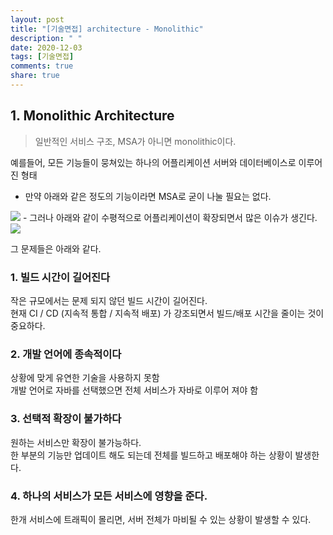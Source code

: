 ```yaml
---
layout: post
title: "[기술면접] architecture - Monolithic"
description: " "
date: 2020-12-03
tags: [기술면접]
comments: true
share: true
---
```


## 1. Monolithic Architecture 
> 일반적인 서비스 구조, MSA가 아니면 monolithic이다.  

예를들어, 모든 기능들이 뭉쳐있는 하나의 어플리케이션 서버와 데이터베이스로 이루어진 형태  
- 만약 아래와 같은 정도의 기능이라면 MSA로 굳이 나눌 필요는 없다.
<img src="https://t1.daumcdn.net/cfile/tistory/99C9C7455A71C8300A"/>
- 그러나 아래와 같이 수평적으로 어플리케이션이 확장되면서 많은 이슈가 생긴다.
<img src="https://t1.daumcdn.net/cfile/tistory/99663D405A71CF3023"/>

그 문제들은 아래와 같다.

### 1. 빌드 시간이 길어진다
작은 규모에서는 문제 되지 않던 빌드 시간이 길어진다.  
현재 CI / CD (지속적 통합 / 지속적 배포) 가 강조되면서 빌드/배포 시간을 줄이는 것이 중요하다.

### 2. 개발 언어에 종속적이다
상황에 맞게 유연한 기술을 사용하지 못함  
개발 언어로 자바를 선택했으면 전체 서비스가 자바로 이루어 져야 함

### 3. 선택적 확장이 불가하다
원하는 서비스만 확장이 불가능하다.   
한 부분의 기능만 업데이트 해도 되는데 전체를 빌드하고 배포해야 하는 상황이 발생한다.

### 4. 하나의 서비스가 모든 서비스에 영향을 준다.  
한개 서비스에 트래픽이 몰리면, 서버 전체가 마비될 수 있는 상황이 발생할 수 있다.
